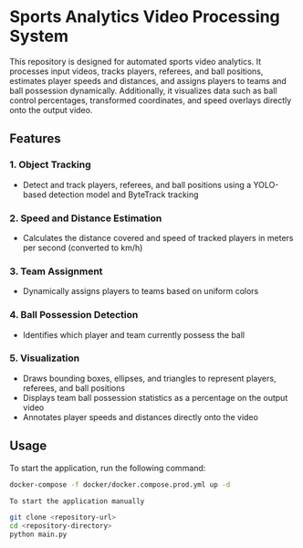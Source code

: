 # Sports Analytics Video Processing System

This repository is designed for automated sports video analytics. It processes input videos, tracks players, referees, and ball positions, estimates player speeds and distances, and assigns players to teams and ball possession dynamically. Additionally, it visualizes data such as ball control percentages, transformed coordinates, and speed overlays directly onto the output video.

## Features

### 1. Object Tracking
- Detect and track players, referees, and ball positions using a YOLO-based detection model and ByteTrack tracking

### 2. Speed and Distance Estimation
- Calculates the distance covered and speed of tracked players in meters per second (converted to km/h)

### 3. Team Assignment
- Dynamically assigns players to teams based on uniform colors

### 4. Ball Possession Detection
- Identifies which player and team currently possess the ball

### 5. Visualization
- Draws bounding boxes, ellipses, and triangles to represent players, referees, and ball positions
- Displays team ball possession statistics as a percentage on the output video
- Annotates player speeds and distances directly onto the video


## Usage

To start the application, run the following command:

```bash
docker-compose -f docker/docker.compose.prod.yml up -d

To start the application manually

git clone <repository-url>
cd <repository-directory>
python main.py
